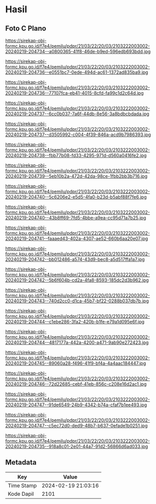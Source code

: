 # Hasil

## Foto C Plano

https://sirekap-obj-formc.kpu.go.id/f7e4/pemilu/pdpr/21/03/22/20/03/2103222003002-20240219-204734--a0800365-41f8-46de-b9ed-596edb693bdd.jpg

https://sirekap-obj-formc.kpu.go.id/f7e4/pemilu/pdpr/21/03/22/20/03/2103222003002-20240219-204736--e0551bc7-0ede-494d-ac61-1372ad835ba9.jpg

https://sirekap-obj-formc.kpu.go.id/f7e4/pemilu/pdpr/21/03/22/20/03/2103222003002-20240219-204736--77107fca-eb41-4015-8cfd-fa99c1d2c64d.jpg

https://sirekap-obj-formc.kpu.go.id/f7e4/pemilu/pdpr/21/03/22/20/03/2103222003002-20240219-204737--6cc0b037-7a6f-44db-8e56-3a8bdbcbdada.jpg

https://sirekap-obj-formc.kpu.go.id/f7e4/pemilu/pdpr/21/03/22/20/03/2103222003002-20240219-204737--d3505992-c004-4f39-846a-acd9b7986393.jpg

https://sirekap-obj-formc.kpu.go.id/f7e4/pemilu/pdpr/21/03/22/20/03/2103222003002-20240219-204738--fbb77b08-fd33-4295-971d-d560a0416fe2.jpg

https://sirekap-obj-formc.kpu.go.id/f7e4/pemilu/pdpr/21/03/22/20/03/2103222003002-20240219-204739--5eb10b2a-472d-42da-98ce-1fbb2bb3b716.jpg

https://sirekap-obj-formc.kpu.go.id/f7e4/pemilu/pdpr/21/03/22/20/03/2103222003002-20240219-204740--5c6206e2-e5d5-4fa0-b23d-b5abf88f7fe6.jpg

https://sirekap-obj-formc.kpu.go.id/f7e4/pemilu/pdpr/21/03/22/20/03/2103222003002-20240219-204740--43b8ff69-7fd5-4bbe-a9ea-cc95d71a7b25.jpg

https://sirekap-obj-formc.kpu.go.id/f7e4/pemilu/pdpr/21/03/22/20/03/2103222003002-20240219-204741--faaaed43-402a-4307-ae52-660b6aa20e07.jpg

https://sirekap-obj-formc.kpu.go.id/f7e4/pemilu/pdpr/21/03/22/20/03/2103222003002-20240219-204742--bb012486-a574-43d9-bec8-a5d517ffa1a7.jpg

https://sirekap-obj-formc.kpu.go.id/f7e4/pemilu/pdpr/21/03/22/20/03/2103222003002-20240219-204742--5b6f604b-cd2a-4fa8-8593-185dc2d3b962.jpg

https://sirekap-obj-formc.kpu.go.id/f7e4/pemilu/pdpr/21/03/22/20/03/2103222003002-20240219-204743--740d2cc0-d1ca-45b7-bf22-0288b037db7b.jpg

https://sirekap-obj-formc.kpu.go.id/f7e4/pemilu/pdpr/21/03/22/20/03/2103222003002-20240219-204744--c1ebe286-3fa2-420b-b1fe-e79a1d095e6f.jpg

https://sirekap-obj-formc.kpu.go.id/f7e4/pemilu/pdpr/21/03/22/20/03/2103222003002-20240219-204744--4817177a-442a-4200-a471-9ab90e272423.jpg

https://sirekap-obj-formc.kpu.go.id/f7e4/pemilu/pdpr/21/03/22/20/03/2103222003002-20240219-204745--89060a28-f496-41f9-bf4a-4a4aac184447.jpg

https://sirekap-obj-formc.kpu.go.id/f7e4/pemilu/pdpr/21/03/22/20/03/2103222003002-20240219-204746--72d22685-cebf-41eb-856c-c208e16d2ac1.jpg

https://sirekap-obj-formc.kpu.go.id/f7e4/pemilu/pdpr/21/03/22/20/03/2103222003002-20240219-204747--91de6549-24b9-4342-b74a-cfaf7b1ee493.jpg

https://sirekap-obj-formc.kpu.go.id/f7e4/pemilu/pdpr/21/03/22/20/03/2103222003002-20240219-204747--c5ec72d0-ded9-48b7-b637-0efade1b0251.jpg

https://sirekap-obj-formc.kpu.go.id/f7e4/pemilu/pdpr/21/03/22/20/03/2103222003002-20240219-204735--918a8c01-2e01-44a7-91d2-56866d6ad033.jpg


## Metadata

| Key        | Value               |
| ---------- | ------------------- |
| Time Stamp | 2024-02-19 21:03:16 |
| Kode Dapil | 2101                |



